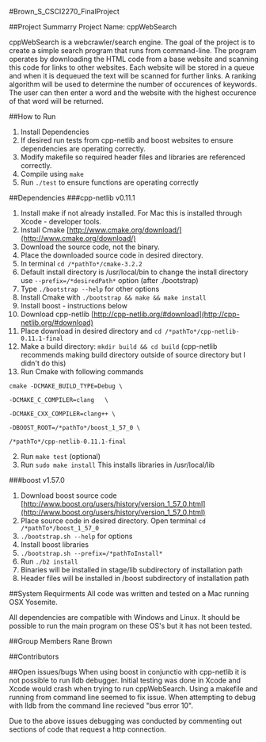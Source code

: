#Brown_S_CSCI2270_FinalProject

##Project Summarry
Project Name: cppWebSearch

cppWebSearch is a webcrawler/search engine. The goal of the project is to create a simple search program that runs from command-line. The program operates by downloading the HTML code from a base website and scanning this code for links to other websites. Each website will be stored in a queue and when it is dequeued the text will be scanned for further links. A ranking algorithm will be used to determine the number of occurences of keywords. The user can then enter a word and the website with the highest occurence of that word will be returned. 

##How to Run
1. Install Dependencies
2. If desired run tests from cpp-netlib and boost websites to ensure dependencies are operating correctly.
3. Modify makefile so required header files and libraries are referenced correctly.
4. Compile using `make`
5. Run `./test` to ensure functions are operating correctly

##Dependencies
###cpp-netlib v0.11.1
1. Install make if not already installed. For Mac this is installed through Xcode - developer tools.
2. Install Cmake [http://www.cmake.org/download/](http://www.cmake.org/download/)
  2. Download the source code, not the binary.
  2. Place the downloaded source code in desired directory.
  2. In terminal `cd /*pathTo*/cmake-3.2.2`
  2. Default install directory is /usr/local/bin to change the install directory use `--prefix=/*desiredPath*` option (after ./bootstrap)
  2. Type `./bootstrap --help` for other options
  2. Install Cmake with `./bootstrap && make && make install`
3. Install boost - instructions below
4. Download cpp-netlib [http://cpp-netlib.org/#download](http://cpp-netlib.org/#download)
5. Place download in desired directory and `cd /*pathTo*/cpp-netlib-0.11.1-final`
  2. Make a build directory: `mkdir build && cd build` (cpp-netlib recommends making build directory outside of source directory but I didn't do this)
  2. Run Cmake with following commands
   ```
   cmake -DCMAKE_BUILD_TYPE=Debug \
    
   -DCMAKE_C_COMPILER=clang   \
       
   -DCMAKE_CXX_COMPILER=clang++ \
    
   -DBOOST_ROOT=/*pathTo*/boost_1_57_0 \

   /*pathTo*/cpp-netlib-0.11.1-final
   ```
  2. Run `make test` (optional)
  2. Run `sudo make install`
   This installs libraries in /usr/local/lib

###boost v1.57.0
1. Download boost source code [http://www.boost.org/users/history/version_1_57_0.html](http://www.boost.org/users/history/version_1_57_0.html)
2. Place source code in desired directory. Open terminal `cd /*pathTo*/boost_1_57_0`
3. `./bootstrap.sh --help` for options
4. Install boost libraries
  2. `./bootstrap.sh --prefix=/*pathToInstall*`
  2. Run `./b2 install`
5. Binaries will be installed in stage/lib subdirectory of installation path
6. Header files will be installed in /boost subdirectory of installation path 

##System Requirments
All code was written and tested on a Mac running OSX Yosemite. 

All dependencies are compatible with Windows and Linux. It should be possible to run the main program on these OS's but it has not been tested.

##Group Members
Rane Brown

##Contributors

##Open issues/bugs
When using boost in conjunctio with cpp-netlib it is not possible to run lldb debugger. Initial testing was done in Xcode and Xcode would crash when trying to run cppWebSearch. Using a makefile and running from command line seemed to fix issue. When attempting to debug with lldb from the command line recieved "bus error 10".

Due to the above issues debugging was conducted by commenting out sections of code that request a http connection.

